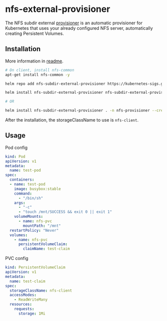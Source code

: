 # nfs-external-provisioner

The NFS subdir external [provisioner](https://github.com/kubernetes-sigs/nfs-subdir-external-provisioner) is an automatic provisioner for Kubernetes that uses your already configured NFS server, automatically creating Persistent Volumes.

## Installation 

More information in [readme](https://github.com/kubernetes-sigs/nfs-subdir-external-provisioner/blob/master/charts/nfs-subdir-external-provisioner/README.md).

```bash
# On client, install nfs-common
apt-get install nfs-common -y

helm repo add nfs-subdir-external-provisioner https://kubernetes-sigs.github.io/nfs-subdir-external-provisioner/

helm install nfs-subdir-external-provisioner nfs-subdir-external-provisioner/nfs-subdir-external-provisioner --set nfs.server=192.168.10.252 --set nfs.path=/volume1/nfs/kubernetes --set storageClass.reclaimPolicy=Retain -n nfs-provisioner --create-namespace

# OR

helm install nfs-subdir-external-provisioner . -n nfs-provisioner --create-namespace
```

After the installation, the storageClassName to use is `nfs-client`.

## Usage

Pod config
```yaml
kind: Pod
apiVersion: v1
metadata:
  name: test-pod
spec:
  containers:
  - name: test-pod
    image: busybox:stable
    command:
      - "/bin/sh"
    args:
      - "-c"
      - "touch /mnt/SUCCESS && exit 0 || exit 1"
    volumeMounts:
      - name: nfs-pvc
        mountPath: "/mnt"
  restartPolicy: "Never"
  volumes:
    - name: nfs-pvc
      persistentVolumeClaim:
        claimName: test-claim
```

PVC config
```yaml
kind: PersistentVolumeClaim
apiVersion: v1
metadata:
  name: test-claim
spec:
  storageClassName: nfs-client
  accessModes:
    - ReadWriteMany
  resources:
    requests:
      storage: 1Mi
```